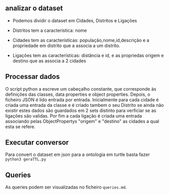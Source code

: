 
## analizar o dataset

- Podemos dividir o dataset em Cidades, Distritos e Ligações

- Distritos tem a característica: nome 
- Cidades tem as características: população,nome,id,descrição e a propriedade em distrito que a associa a um distrito. 
- Ligações tem as características: distância e id, e as propriedas origem e destino que as associa a 2 cidades

## Processar dados

O script python a escreve um cabeçalho constante, que corresponde às definições das classes, data properties e object properties. Depois, o ficheiro JSON é lido entrada por entrada. 
Inicialmente para cada cidade é criada uma entrada da classe e é criado tambem o seu Distrito se ainda não existir estes dados são guardados em 2 sets distinto para verficiar se as ligações são validas.
Por fim a cada ligação é criada uma entrada associando pelas ObjectPropertys "origem" e "destino" as cidades a qual esta se refere.

## Executar conversor
Para convert o dataset em json para a ontologia em turtle basta fazer ``` python3 geraTTL.py ``` 


## Queries
As queries podem ser visualizadas no ficheiro ```queries.md```.

